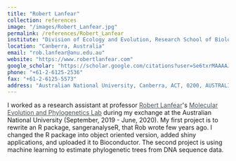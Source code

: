 ```yaml
---
title: "Robert Lanfear"
collection: references
image: "/images/Robert_Lanfear.jpg"
permalink: /references/Robert_Lanfear
institute: "Division of Ecology and Evolution, Research School of Biology, The Australian National University"
location: "Canberra, Australia"
email: "rob.lanfear@anu.edu.au"
website: "https://www.robertlanfear.com"
google_scholar: "https://scholar.google.com/citations?user=Se6txrMAAAAJ&hl=en"
phone: "+61-2-6125-2536"
fax: "+61-2-6125-5573"
address: "Australian National University, Canberra, ACT, 0200, AUSTRALIA"
---
```


I worked as a research assistant at professor <a target="_blank"  href="https://biology.anu.edu.au/people/academics/robert-lanfear" style="color:#4A4F53">Robert Lanfear</a>'s <a target="_blank"  href="http://www.robertlanfear.com/" style="color:#4A4F53">Molecular Evolution and Phylogenetics Lab</a> during my exchange at the Australian National University (September, 2019 - June, 2020). My first project is to rewrite an R package, sangeranalyseR, that Rob wrote few years ago. I changed the R package into object oriented version, added shiny applications, and uploaded it to Bioconductor. The second project is using machine learning to estimate phylogenetic trees from DNA sequence data.
